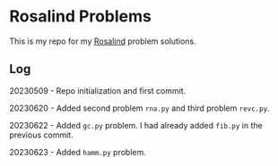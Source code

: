 # Rosalind Problems

This is my repo for my [Rosalind](https://rosalind.info/problems/list-view/) problem solutions.

## Log

20230509 - Repo initialization and first commit.

20230620 - Added second problem `rna.py` and third problem `revc.py`.

20230622 - Added `gc.py` problem. I had already added `fib.py` in the previous commit.

20230623 - Added `hamm.py` problem.
